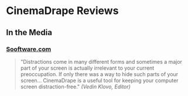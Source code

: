 # CinemaDrape Reviews

## In the Media

### [Sooftware.com](https://cinemadrape.sooftware.com/windows)

> "Distractions come in many different forms and sometimes a major part of your screen is actually irrelevant to your current preoccupation. If only there was a way to hide such parts of your screen... CinemaDrape is a useful tool for keeping your computer screen distraction-free." *(Vedin Klovo, Editor)*
